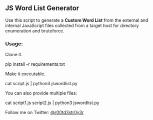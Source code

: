 ## JS Word List Generator

Use this script to generate a **Custom Word List** from the external and internal JavaScript files collected from a target host for directory enumeration and bruteforce.

### Usage:

Clone it.

pip install -r requirements.txt

Make it executable.

cat script.js | python3 jswordlist.py

You can also provide multiple files:

cat script1.js script2.js | python3 jswordlist.py

Follow me on Twitter: [@r00td3str0y3r](https://twitter.com/r00td3str0y3r)
